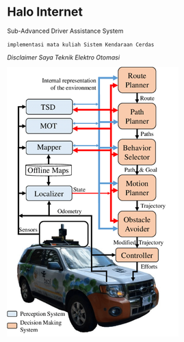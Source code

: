 # Halo Internet
Sub-Advanced Driver Assistance System

`implementasi mata kuliah Sistem Kendaraan Cerdas`

*Disclaimer Saya Teknik Elektro Otomasi*

 <img alt="Screenshot" src="/doc/behavior.png" width="400">
